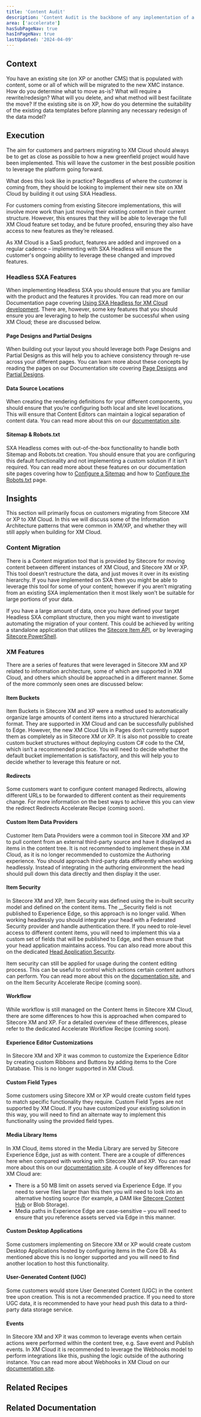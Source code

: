 ```yaml
---
title: 'Content Audit'
description: 'Content Audit is the backbone of any implementation of a web application'
area: ['accelerate']
hasSubPageNav: true
hasInPageNav: true
lastUpdated: '2024-04-09'
---
```


## Context

You have an existing site (on XP or another CMS) that is populated with content, some or all of which will be migrated to the new XMC instance. How do you determine what to move as-is? What will require a rewrite/redesign? What will you delete, and what method will best facilitate the move? If the existing site is on XP, how do you determine the suitability of the existing data templates before planning any necessary redesign of the data model?

## Execution

The aim for customers and partners migrating to XM Cloud should always be to get as close as possible to how a new greenfield project would have been implemented. This will leave the customer in the best possible position to leverage the platform going forward.

What does this look like in practice? Regardless of where the customer is coming from, they should be looking to implement their new site on XM Cloud by building it out using SXA Headless.

For customers coming from existing Sitecore implementations, this will involve more work than just moving their existing content in their current structure. However, this ensures that they will be able to leverage the full XM Cloud feature set today, and be future proofed, ensuring they also have access to new features as they’re released.

As XM Cloud is a SaaS product, features are added and improved on a regular cadence – implementing with SXA Headless will ensure the customer's ongoing ability to leverage these changed and improved features.

### Headless SXA Features

When implementing Headless SXA you should ensure that you are familiar with the product and the features it provides. You can read more on our Documentation page covering [Using SXA Headless for XM Cloud development](https://doc.sitecore.com/xmc/en/developers/xm-cloud/using-sxa-for-xm-cloud-development.html). There are, however, some key features that you should ensure you are leveraging to help the customer be successful when using XM Cloud; these are discussed below.

#### Page Designs and Partial Designs

When building out your layout you should leverage both Page Designs and Partial Designs as this will help you to achieve consistency through re-use across your different pages. You can learn more about these concepts by reading the pages on our Documentation site covering [Page Designs](https://doc.sitecore.com/xmc/en/developers/xm-cloud/create-and-assign-a-page-design-in-the-experience-editor.html) and [Partial Designs](https://doc.sitecore.com/xmc/en/developers/xm-cloud/create-and-change-a-partial-design.html).

#### Data Source Locations

When creating the rendering definitions for your different components, you should ensure that you’re configuring both local and site level locations. This will ensure that Content Editors can maintain a logical separation of content data. You can read more about this on our [documentation site](https://doc.sitecore.com/xmc/en/developers/xm-cloud/data-sources.html).

#### Sitemap & Robots.txt

SXA Headless comes with out-of-the-box functionality to handle both Sitemap and Robots.txt creation. You should ensure that you are configuring this default functionality and not implementing a custom solution if it isn’t required. You can read more about these features on our documentation site pages covering how to [Configure a Sitemap](https://doc.sitecore.com/xmc/en/developers/xm-cloud/configure-a-sitemap.html) and how to [Configure the Robots.txt](https://doc.sitecore.com/xmc/en/developers/xm-cloud/configure-the-robots-txt-file.html) page.

## Insights

This section will primarily focus on customers migrating from Sitecore XM or XP to XM Cloud. In this we will discuss some of the Information Architecture patterns that were common in XM/XP, and whether they will still apply when building for XM Cloud.

### Content Migration

There is a Content migration tool that is provided by Sitecore for moving content between different instances of XM Cloud, and Sitecore XM or XP. This tool doesn’t restructure the data, and just moves it over in its existing hierarchy. If you have implemented on SXA then you might be able to leverage this tool for some of your content; however if you aren’t migrating from an existing SXA implementation then it most likely won’t be suitable for large portions of your data.

If you have a large amount of data, once you have defined your target Headless SXA compliant structure, then you might want to investigate automating the migration of your content. This could be achieved by writing a standalone application that utilizes the [Sitecore Item API](https://doc.sitecore.com/xmc/en/developers/xm-cloud/sitecore-item-api.html), or by leveraging [Sitecore PowerShell](https://doc.sitecore.com/xmc/en/developers/xm-cloud/sitecore-item-api.html).

### XM Features

There are a series of features that were leveraged in Sitecore XM and XP related to information architecture, some of which are supported in XM Cloud, and others which should be approached in a different manner. Some of the more commonly seen ones are discussed below:

#### Item Buckets

Item Buckets in Sitecore XM and XP were a method used to automatically organize large amounts of content items into a structured hierarchical format. They are supported in XM Cloud and can be successfully published to Edge. However, the new XM Cloud UIs in Pages don’t currently support them as completely as in Sitecore XM or XP. It is also not possible to create custom bucket structures without deploying custom C# code to the CM, which isn’t a recommended practice. You will need to decide whether the default bucket implementation is satisfactory, and this will help you to decide whether to leverage this feature or not.

#### Redirects

Some customers want to configure content managed Redirects, allowing different URLs to be forwarded to different content as their requirements change. For more information on the best ways to achieve this you can view the redirect Redirects Accelerate Recipe (coming soon).

#### Custom Item Data Providers

Customer Item Data Providers were a common tool in Sitecore XM and XP to pull content from an external third-party source and have it displayed as items in the content tree. It is not recommended to implement these in XM Cloud, as it is no longer recommended to customize the Authoring experience. You should approach third-party data differently when working headlessly. Instead of integrating in the authoring environment the head should pull down this data directly and then display it the user.

#### Item Security

In Sitecore XM and XP, Item Security was defined using the in-built security model and defined on the content items. The \_\_Security field is not published to Experience Edge, so this approach is no longer valid. When working headlessly you should integrate your head with a Federated Security provider and handle authentication there. If you need to role-level access to different content items, you will need to implement this via a custom set of fields that will be published to Edge, and then ensure that your head application maintains access. You can also read more about this on the dedicated [Head Application Security](https://developers.sitecore.com/learn/accelerate/xm-cloud/pre-development/security/head-application-security).

Item security can still be applied for usage during the content editing process. This can be useful to control which actions certain content authors can perform. You can read more about this on the [documentation site](https://doc.sitecore.com/xmc/en/developers/xm-cloud/user-security.html), and on the Item Security Accelerate Recipe (coming soon).

#### Workflow

While workflow is still managed on the Content Items in Sitecore XM Cloud, there are some differences to how this is approached when compared to Sitecore XM and XP. For a detailed overview of these differences, please refer to the dedicated Accelerate Workflow Recipe (coming soon).

#### Experience Editor Customizations

In Sitecore XM and XP it was common to customize the Experience Editor by creating custom Ribbons and Buttons by adding items to the Core Database. This is no longer supported in XM Cloud.

#### Custom Field Types

Some customers using Sitecore XM or XP would create custom field types to match specific functionality they require. Custom Field Types are not supported by XM Cloud. If you have customized your existing solution in this way, you will need to find an alternate way to implement this functionality using the provided field types.

#### Media Library Items

In XM Cloud, items stored in the Media Library are served by Sitecore Experience Edge, just as with content. There are a couple of differences here when compared with working with Sitecore XM and XP. You can read more about this on our [documentation site](https://doc.sitecore.com/xmc/en/developers/xm-cloud/limitations-and-restrictions-of-experience-edge-for-xm.html). A couple of key differences for XM Cloud are:

- There is a 50 MB limit on assets served via Experience Edge. If you need to serve files larger than this then you will need to look into an alternative hosting source (for example, a DAM like [Sitecore Content Hub](https://developers.sitecore.com/dam-and-content-operations/dam) or Blob Storage).
- Media paths in Experience Edge are case-sensitive – you will need to ensure that you reference assets served via Edge in this manner.

#### Custom Desktop Applications

Some customers implementing on Sitecore XM or XP would create custom Desktop Applications hosted by configuring items in the Core DB. As mentioned above this is no longer supported and you will need to find another location to host this functionality.

#### User-Generated Content (UGC)

Some customers would store User Generated Content (UGC) in the content tree upon creation. This is not a recommended practice. If you need to store UGC data, it is recommended to have your head push this data to a third-party data storage service.

#### Events

In Sitecore XM and XP it was common to leverage events when certain actions were performed within the content tree, e.g. Save event and Publish events. In XM Cloud it is recommended to leverage the Webhooks model to perform integrations like this, pushing the logic outside of the authoring instance. You can read more about Webhooks in XM Cloud on our [documentation site](https://doc.sitecore.com/xmc/en/developers/xm-cloud/webhooks.html).

## Related Recipes

<Row columns={2}>
<Link title="Head Application Security" link="https://developers.sitecore.com/learn/accelerate/xm-cloud/pre-development/security/head-application-security" />
</Row>

## Related Documentation

<Row columns={2}>
<Link title="Using SXA Headless for XM Cloud development" link="https://doc.sitecore.com/xmc/en/developers/xm-cloud/using-sxa-for-xm-cloud-development.html" />
<Link title="Page Designs" link="https://doc.sitecore.com/xmc/en/developers/xm-cloud/create-and-assign-a-page-design-in-the-experience-editor.html" />
<Link title="Partial Designs" link="https://doc.sitecore.com/xmc/en/developers/xm-cloud/create-and-change-a-partial-design.html" />
<Link title="Data Sources" link="https://doc.sitecore.com/xmc/en/developers/xm-cloud/data-sources.html" />
<Link title="Configure a Sitemap" link="https://doc.sitecore.com/xmc/en/developers/xm-cloud/configure-a-sitemap.html" />
<Link title="Configure the Robots.txt" link="https://doc.sitecore.com/xmc/en/developers/xm-cloud/configure-the-robots-txt-file.html" />
<Link title="Sitecore Item API" link="https://doc.sitecore.com/xmc/en/developers/xm-cloud/sitecore-item-api.html" />
<Link title="Sitecore Powershell" link="https://doc.sitecore.com/xmc/en/developers/xm-cloud/sitecore-item-api.html" />
<Link title="User Security" link="https://doc.sitecore.com/xmc/en/developers/xm-cloud/user-security.html" />
<Link title="Limitations and Restrictions of Experience Edge for XM" link="https://doc.sitecore.com/xmc/en/developers/xm-cloud/limitations-and-restrictions-of-experience-edge-for-xm.html" />
<Link title="Sitecore Content Hub" link="https://developers.sitecore.com/dam-and-content-operations/dam" />
<Link title="Webhooks" link="https://doc.sitecore.com/xmc/en/developers/xm-cloud/webhooks.html" />
</Row>
